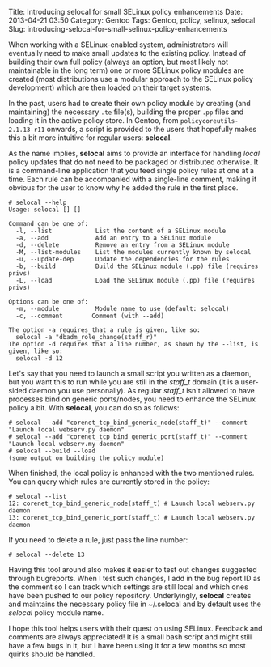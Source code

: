 Title: Introducing selocal for small SELinux policy enhancements
Date: 2013-04-21 03:50
Category: Gentoo
Tags: Gentoo, policy, selinux, selocal
Slug: introducing-selocal-for-small-selinux-policy-enhancements

When working with a SELinux-enabled system, administrators will
eventually need to make small updates to the existing policy. Instead of
building their own full policy (always an option, but most likely not
maintainable in the long term) one or more SELinux policy modules are
created (most distributions use a modular approach to the SELinux policy
development) which are then loaded on their target systems.

In the past, users had to create their own policy module by creating
(and maintaining) the necessary `.te` file(s), building the proper `.pp`
files and loading it in the active policy store. In Gentoo, from
`policycoreutils-2.1.13-r11` onwards, a script is provided to the users
that hopefully makes this a bit more intuitive for regular users:
**selocal**.

As the name implies, **selocal** aims to provide an interface for
handling *local* policy updates that do not need to be packaged or
distributed otherwise. It is a command-line application that you feed
single policy rules at one at a time. Each rule can be accompanied with
a single-line comment, making it obvious for the user to know why he
added the rule in the first place.

    # selocal --help
    Usage: selocal [] [] 

    Command can be one of:
      -l, --list            List the content of a SELinux module
      -a, --add             Add an entry to a SELinux module
      -d, --delete          Remove an entry from a SELinux module
      -M, --list-modules    List the modules currently known by selocal
      -u, --update-dep      Update the dependencies for the rules
      -b, --build           Build the SELinux module (.pp) file (requires privs)
      -L, --load            Load the SELinux module (.pp) file (requires privs)

    Options can be one of:
      -m, --module          Module name to use (default: selocal)
      -c, --comment        Comment (with --add)

    The option -a requires that a rule is given, like so:
      selocal -a "dbadm_role_change(staff_r)"
    The option -d requires that a line number, as shown by the --list, is given, like so:
      selocal -d 12

Let's say that you need to launch a small script you written as a
daemon, but you want this to run while you are still in the *staff\_t*
domain (it is a user-sided daemon you use personally). As regular
*staff\_t* isn't allowed to have processes bind on generic ports/nodes,
you need to enhance the SELinux policy a bit. With **selocal**, you can
do so as follows:

    # selocal --add "corenet_tcp_bind_generic_node(staff_t)" --comment "Launch local webserv.py daemon"
    # selocal --add "corenet_tcp_bind_generic_port(staff_t)" --comment "Launch local webserv.my daemon"
    # selocal --build --load
    (some output on building the policy module)

When finished, the local policy is enhanced with the two mentioned
rules. You can query which rules are currently stored in the policy:

    # selocal --list
    12: corenet_tcp_bind_generic_node(staff_t) # Launch local webserv.py daemon
    13: corenet_tcp_bind_generic_port(staff_t) # Launch local webserv.py daemon

If you need to delete a rule, just pass the line number:

    # selocal --delete 13

Having this tool around also makes it easier to test out changes
suggested through bugreports. When I test such changes, I add in the bug
report ID as the comment so I can track which settings are still local
and which ones have been pushed to our policy repository. Underlyingly,
**selocal** creates and maintains the necessary policy file in
<path>\~/.selocal</path> and by default uses the *selocal* policy module
name.

I hope this tool helps users with their quest on using SELinux. Feedback
and comments are always appreciated! It is a small bash script and might
still have a few bugs in it, but I have been using it for a few months
so most quirks should be handled.
